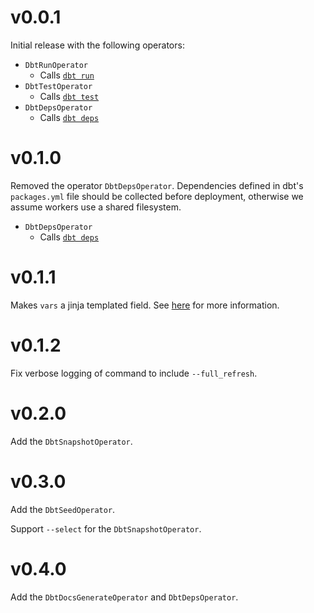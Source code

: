 # v0.0.1

Initial release with the following operators:

* `DbtRunOperator`
  * Calls [`dbt run`](https://docs.getdbt.com/docs/run)
* `DbtTestOperator`
  * Calls [`dbt test`](https://docs.getdbt.com/docs/test)
* `DbtDepsOperator`
  * Calls [`dbt deps`](https://docs.getdbt.com/docs/deps)

# v0.1.0

Removed the operator `DbtDepsOperator`. Dependencies defined in dbt's `packages.yml` file should be collected before deployment, otherwise we assume workers use a shared filesystem.

* `DbtDepsOperator`
  * Calls [`dbt deps`](https://docs.getdbt.com/docs/deps)


# v0.1.1

Makes `vars` a jinja templated field. See [here](https://airflow.apache.org/docs/stable/concepts.html#jinja-templating) for more information.

# v0.1.2

Fix verbose logging of command to include `--full_refresh`.

# v0.2.0

Add the `DbtSnapshotOperator`.

# v0.3.0

Add the `DbtSeedOperator`.

Support `--select` for the `DbtSnapshotOperator`.

# v0.4.0

Add the `DbtDocsGenerateOperator` and `DbtDepsOperator`.
